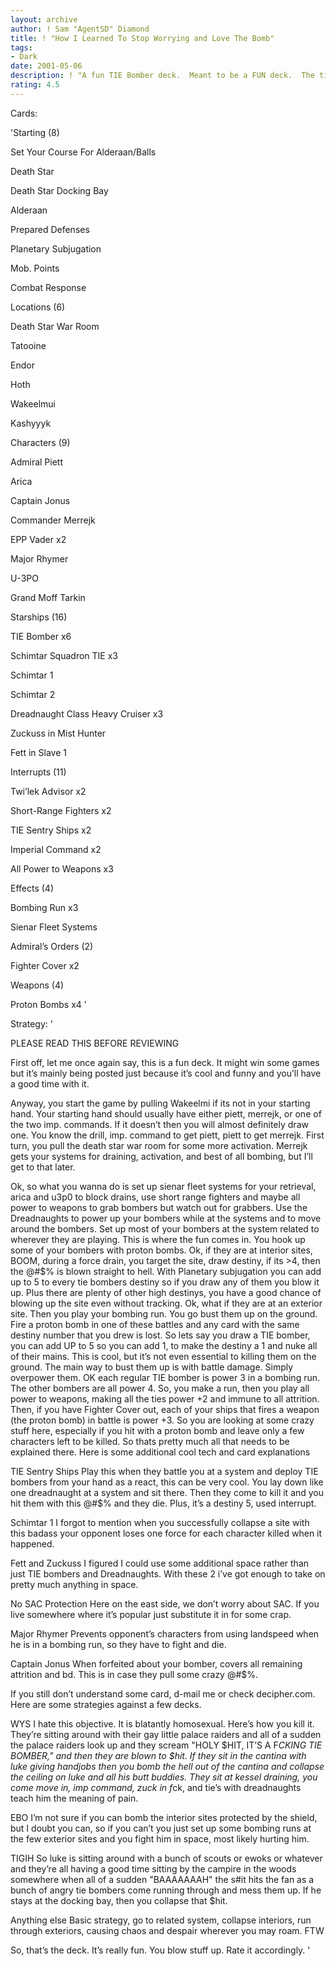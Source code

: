```yaml
---
layout: archive
author: ! Sam "AgentSD" Diamond
title: ! "How I Learned To Stop Worrying and Love The Bomb"
tags:
- Dark
date: 2001-05-06
description: ! "A fun TIE Bomber deck.  Meant to be a FUN deck.  The title comes from a Stanley Kubrick film."
rating: 4.5
---
```

Cards: 

'Starting (8)

Set Your Course For Alderaan/Balls

Death Star

Death Star Docking Bay

Alderaan

Prepared Defenses

Planetary Subjugation

Mob. Points

Combat Response


Locations (6)

Death Star War Room

Tatooine

Endor

Hoth

Wakeelmui

Kashyyyk


Characters (9)

Admiral Piett

Arica

Captain Jonus

Commander Merrejk

EPP Vader x2

Major Rhymer

U-3PO

Grand Moff Tarkin


Starships (16)

TIE Bomber x6

Schimtar Squadron TIE x3

Schimtar 1

Schimtar 2

Dreadnaught Class Heavy Cruiser x3

Zuckuss in Mist Hunter

Fett in Slave 1


Interrupts (11)

Twi’lek Advisor x2

Short-Range Fighters x2

TIE Sentry Ships x2

Imperial Command x2

All Power to Weapons x3


Effects (4)

Bombing Run x3

Sienar Fleet Systems 


Admiral’s Orders (2)

Fighter Cover x2


Weapons (4)

Proton Bombs x4 '

Strategy: '

PLEASE READ THIS BEFORE REVIEWING


First off, let me once again say, this is a fun deck.  It might win some games but it’s mainly being posted just because it’s cool and funny and you’ll have a good time with it.  


Anyway, you start the game by pulling Wakeelmi if its not in your starting hand.  Your starting hand should usually have either piett, merrejk, or one of the two imp. commands.  If it doesn’t then you will almost definitely draw one.  You know the drill, imp. command to get piett, piett to get merrejk.  First turn, you pull the death star war room for some more activation.  Merrejk gets your systems for draining, activation, and best of all bombing, but I’ll get to that later. 


Ok, so what you wanna do is set up sienar fleet systems for your retrieval, arica and u3p0 to block drains, use short range fighters and maybe all power to weapons to grab bombers but watch out for grabbers.  Use the Dreadnaughts to power up your bombers while at the systems and to move around the bombers.  Set up most of your bombers at the system related to wherever they are playing.  This is where the fun comes in.  You hook up some of your bombers with proton bombs.  Ok, if they are at interior sites, BOOM, during a force drain, you target the site, draw destiny, if its >4, then the @#$% is blown straight to hell.  With Planetary subjugation you can add up to 5 to every tie bombers destiny so if you draw any of them you blow it up.  Plus there are plenty of other high destinys, you have a good chance of blowing up the site even without tracking.  Ok, what if they are at an exterior site.  Then you play your bombing run.  You go bust them up on the ground.  Fire a proton bomb in one of these battles and any card with the same destiny number that you drew is lost.  So lets say you draw a TIE bomber, you can add UP to 5 so you can add 1, to make the destiny a 1 and nuke all of their mains.  This is cool, but it’s not even essential to killing them on the ground.  The main way to bust them up is with battle damage.  Simply overpower them.  OK each regular TIE bomber is power 3 in a bombing run.  The other bombers are all power 4.  So, you make a run, then you play all power to weapons, making all the ties power +2 and immune to all attrition.  Then, if you have Fighter Cover out, each of your ships that fires a weapon (the proton bomb) in battle is power +3.  So you are looking at some crazy stuff here, especially if you hit with a proton bomb and leave only a few characters left to be killed.  So thats pretty much all that needs to be explained there.  Here is some additional cool tech and card explanations


TIE Sentry Ships Play this when they battle you at a system and deploy TIE bombers from your hand as a react, this can be very cool.  You lay down like one dreadnaught at a system and sit there.  Then they come to kill it and you hit them with this @#$% and they die.  Plus, it’s a destiny 5, used interrupt.


Schimtar 1 I forgot to mention when you successfully collapse a site with this badass your opponent loses one force for each character killed when it happened.  


Fett and Zuckuss  I figured I could use some additional space rather than just TIE bombers and Dreadnaughts.  With these 2 i’ve got enough to take on pretty much anything in space.


No SAC Protection Here on the east side, we don’t worry about SAC.  If you live somewhere where it’s popular just substitute it in for some crap.  


Major Rhymer Prevents opponent’s characters from using landspeed when he is in a bombing run, so they have to fight and die.


Captain Jonus When forfeited about your bomber, covers all remaining attrition and bd.  This is in case they pull some crazy @#$%.


If you still don’t understand some card, d-mail me or check decipher.com.  Here are some strategies against a few decks.


WYS  I hate this objective.  It is blatantly homosexual.  Here’s how you kill it.  They’re sitting around with their gay little palace raiders and all of a sudden the palace raiders look up and they scream "HOLY $HIT, IT’S A F*CKING TIE BOMBER," and then they are blown to $hit.  If they sit in the cantina with luke giving handjobs then you bomb the hell out of the cantina and collapse the ceiling on luke and all his butt buddies.  They sit at kessel draining, you come move in, imp command, zuck in f*ck, and tie’s with dreadnaughts teach him the meaning of pain. 


EBO I’m not sure if you can bomb the interior sites protected by the shield, but I doubt you can, so if you can’t you just set up some bombing runs at the few exterior sites and you fight him in space, most likely hurting him.  


TIGIH So luke is sitting around with a bunch of scouts or ewoks or whatever and they’re all having a good time sitting by the campire in the woods somewhere when all of a sudden "BAAAAAAAH" the s#it hits the fan as a bunch of angry tie bombers come running through and mess them up.  If he stays at the docking bay, then you collapse that $hit.


Anything else Basic strategy, go to related system, collapse interiors, run through exteriors, causing chaos and despair wherever you may roam.  FTW  


So, that’s the deck.  It’s really fun.  You blow stuff up.  Rate it accordingly. '